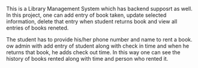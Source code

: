 This is a Library Management System which has backend supposrt as well. In this project, one can add entry of book taken, update selected information, delete that entry when student returns book and view all entries of books reneted.

The student has to provide his/her phone number and name to rent a book. ow admin with add entry of student along with check in time and when he returns that book, he adds check out time. In this way one can see the history of books rented along with time and person who rented it.